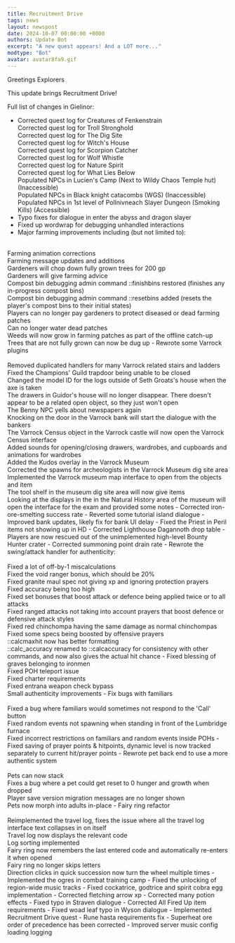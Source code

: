 ```yaml
---
title: Recruitment Drive
tags: news
layout: newspost
date: 2024-10-07 00:00:00 +0000
authors: Update Bot
excerpt: "A new quest appears! And a LOT more..."
modtype: "Bot"
avatar: avatar8fa9.gif
---
```

Greetings Explorers

This update brings Recruitment Drive!

Full list of changes in Gielinor:


- Corrected quest log for Creatures of Fenkenstrain<br />
Corrected quest log for Troll Stronghold<br />
Corrected quest log for The Dig Site<br />
Corrected quest log for Witch's House<br />
Corrected quest log for Scorpion Catcher<br />
Corrected quest log for Wolf Whistle<br />
Corrected quest log for Nature Spirit<br />
Corrected quest log for What Lies Below<br />
Populated NPCs in Lucien's Camp (Next to Wildy Chaos Temple hut) (Inaccessible)<br />
Populated NPCs in Black knight catacombs (WGS) (Inaccessible)<br />
Populated NPCs in 1st level of Pollnivneach Slayer Dungeon (Smoking Kills) (Accessible)
- Typo fixes for dialogue in enter the abyss and dragon slayer
- Fixed up wordwrap for debugging unhandled interactions
- Major farming improvements including (but not limited to):<br />
<br />
Farming animation corrections<br />
Farming message updates and additions<br />
Gardeners will chop down fully grown trees for 200 gp<br />
Gardeners will give farming advice<br />
Compost bin debugging admin command ::finishbins restored (finishes any in-progress compost bins)<br />
Compost bin debugging admin command ::resetbins added (resets the player's compost bins to their initial states)<br />
Players can no longer pay gardeners to protect diseased or dead farming patches<br />
Can no longer water dead patches<br />
Weeds will now grow in farming patches as part of the offline catch-up<br />
Trees that are not fully grown can now be dug up
- Rewrote some Varrock plugins<br />
<br />
Removed duplicated handlers for many Varrock related stairs and ladders<br />
Fixed the Champions' Guild trapdoor being unable to be closed<br />
Changed the model ID for the logs outside of Seth Groats's house when the axe is taken<br />
The drawers in Guidor's house will no longer disappear. There doesn't appear to be a related open object, so they just won't open<br />
The Benny NPC yells about newspapers again<br />
Knocking on the door in the Varrock bank will start the dialogue with the bankers<br />
The Varrock Census object in the Varrock castle will now open the Varrock Census interface<br />
Added sounds for opening/closing drawers, wardrobes, and cupboards and animations for wardrobes<br />
Added the Kudos overlay in the Varrock Museum<br />
Corrected the spawns for archeologists in the Varrock Museum dig site area<br />
Implemented the Varrock museum map interface to open from the objects and item<br />
The tool shelf in the museum dig site area will now give items<br />
Looking at the displays in the in the Natural History area of the museum will open the interface for the exam and provided some notes
- Corrected iron-ore-smelting success rate
- Reverted some tutorial island dialogue
- Improved bank updates, likely fix for bank UI delay
- Fixed the Priest in Peril items not showing up in HD
- Corrected Lighthouse Dagannoth drop table
- Players are now rescued out of the unimplemented high-level Bounty Hunter crater
- Corrected summoning point drain rate
- Rewrote the swing/attack handler for authenticity:<br />
<br />
Fixed a lot of off-by-1 miscalculations<br />
Fixed the void ranger bonus, which should be 20%<br />
Fixed granite maul spec not giving xp and ignoring protection prayers<br />
Fixed accuracy being too high<br />
Fixed set bonuses that boost attack or defence being applied twice or to all attacks<br />
Fixed ranged attacks not taking into account prayers that boost defence or defensive attack styles<br />
Fixed red chinchompa having the same damage as normal chinchompas<br />
Fixed some specs being boosted by offensive prayers<br />
::calcmaxhit now has better formatting<br />
::calc_accuracy renamed to ::calcaccuracy for consistency with other commands, and now also gives the actual hit chance
- Fixed blessing of graves belonging to ironmen<br />
Fixed POH teleport issue<br />
Fixed charter requirements<br />
Fixed entrana weapon check bypass<br />
Small authenticity improvements
- Fix bugs with familiars<br />
<br />
Fixed a bug where familiars would sometimes not respond to the 'Call' button<br />
Fixed random events not spawning when standing in front of the Lumbridge furnace<br />
Fixed incorrect restrictions on familiars and random events inside POHs
- Fixed saving of prayer points & hitpoints, dynamic level is now tracked separately to current hit/prayer points
- Rewrote pet back end to use a more authentic system<br />
<br />
Pets can now stack<br />
Fixes a bug where a pet could get reset to 0 hunger and growth when dropped<br />
Player save version migration messages are no longer shown<br />
Pets now morph into adults in-place
- Fairy ring refactor<br />
<br />
Reimplemented the travel log, fixes the issue where all the travel log interface text collapses in on itself<br />
Travel log now displays the relevant code<br />
Log sorting implemented<br />
Fairy ring now remembers the last entered code and automatically re-enters it when opened<br />
Fairy ring no longer skips letters<br />
Direction clicks in quick succession now turn the wheel multiple times
- Implemented the ogres in combat training camp
- Fixed the unlocking of region-wide music tracks
- Fixed cockatrice, godtrice and spirit cobra egg implementation
- Corrected fletching arrow xp
- Corrected many potion effects
- Fixed typo in Straven dialogue
- Corrected All Fired Up item requirements
- Fixed woad leaf typo in Wyson dialogue
- Implemented Recruitment Drive quest
- Rune hasta requirements fix
- Superheat ore order of precedence has been corrected
- Improved server music config loading logging

